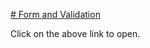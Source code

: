 [# Form and Validation ](https://formvalidation-reactjs-thakurbhanu021.surge.sh)

Click on the above link to open.